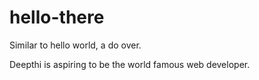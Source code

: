 # hello-there
Similar to hello world, a do over.

Deepthi is aspiring to be the world famous web developer.

